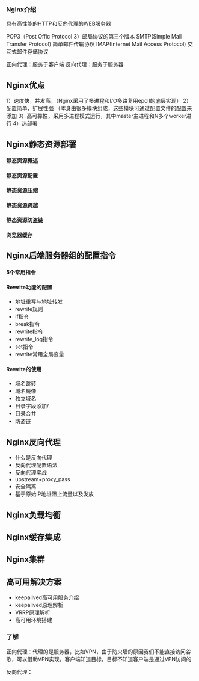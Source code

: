 ### Nginx介绍
具有高性能的HTTP和反向代理的WEB服务器

POP3（Post Offic Protocol 3）邮局协议的第三个版本
SMTP(Simple Mail Transfer Protocol) 简单邮件传输协议
IMAP(Internet Mail Access Protocol) 交互式邮件存储协议

正向代理：服务于客户端
反向代理：服务于服务器

## Nginx优点
1）速度快，并发高，（Nginx采用了多进程和I/O多路复用epoll的底层实现）
2）配置简单，扩展性强 （本身由很多模块组成，这些模块可通过配置文件的配置来添加
3）高可靠性，采用多进程模式运行，其中master主进程和N多个worker进行
4）热部署
## Nginx静态资源部署

#### 静态资源概述
#### 静态资源配置
#### 静态资源压缩
#### 静态资源跨越
#### 静态资源防盗链
#### 浏览器缓存


## Nginx后端服务器组的配置指令
#### 5个常用指令
#### Rewrite功能的配置
- 地址重写与地址转发
- rewrite规则
- if指令
- break指令
- rewrite指令
- rewrite_log指令
- set指令
- rewrite常用全局变量
#### Rewrite的使用
- 域名跳转
- 域名镜像
- 独立域名
- 目录字段添加/
- 目录合并
- 防盗链
## Nginx反向代理
- 什么是反向代理
- 反向代理配置语法
- 反向代理实战
- upstream+proxy_pass
- 安全隔离
- 基于原始IP地址阻止流量以及发放
## Nginx负载均衡

## Nginx缓存集成

## Nginx集群
## 高可用解决方案
- keepalived高可用服务介绍
- keepalived原理解析
- VRRP原理解析
- 高可用环境搭建


### 了解
正向代理：代理的是服务器，比如VPN，由于防火墙的原因我们不能直接访问谷歌，可以借助VPN实现。客户端知道目标，目标不知道客户端是通过VPN访问的

反向代理：